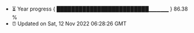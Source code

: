 - ⏳ Year progress { █████████████████████████▁▁▁▁▁ } 86.38 %
- ⏰ Updated on Sat, 12 Nov 2022 06:28:26 GMT

